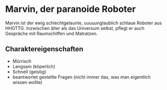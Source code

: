 # Marvin, der paranoide Roboter

Marvin ist der ewig schlechtgelaunte, uuuuunglaublich schlaue Roboter aus HHGTTG. Inzwischen älter als das Universum selbst, pflegt er auch Gespräche mit Raumschiffen und Matratzen.

## Charaktereigenschaften

* Mürrisch
* Langsam (köperlich)
* Schnell (geistig)
* beantwortet gestellte Fragen (nicht immer das, was man eigentlich wissen wollte)